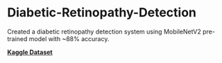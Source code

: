 # Diabetic-Retinopathy-Detection
Created a diabetic retinopathy detection system using MobileNetV2 pre-trained model with ~88% accuracy.

[**Kaggle Dataset**](https://www.kaggle.com/datasets/tanlikesmath/diabetic-retinopathy-resized)
